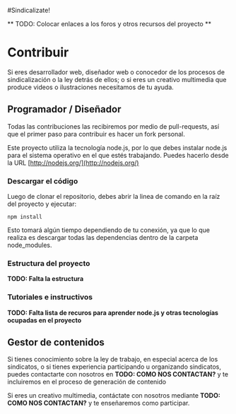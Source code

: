 #Sindicalizate!

** TODO: Colocar enlaces a los foros y otros recursos del proyecto **


# Contribuir
Si eres desarrollador web, diseñador web o conocedor de los procesos de sindicalización o la ley detrás de ellos; o si eres un creativo multimedia que produce videos o ilustraciones necesitamos de tu ayuda.

## Programador / Diseñador
Todas las contribuciones las recibiremos por medio de pull-requests, así que el primer paso para contribuir es hacer un fork personal.

Este proyecto utiliza la tecnología node.js, por lo que debes instalar node.js para el sistema operativo en el que estés trabajando. Puedes hacerlo desde la URL
[http://nodejs.org/](http://nodejs.org/)

### Descargar el código
Luego de clonar el repositorio, debes abrir la linea de comando en la raíz del proyecto y ejecutar:
    
    npm install

Esto tomará algún tiempo dependiendo de tu conexión, ya que lo que realiza es descargar todas las dependencias dentro de la carpeta node_modules.

### Estructura del proyecto
**TODO: Falta la estructura**

### Tutoriales e instructivos
**TODO: Falta lista de recuros para aprender node.js y otras tecnologías ocupadas en el proyecto**

## Gestor de contenidos
Si tienes conocimiento sobre la ley de trabajo, en especial acerca de los sindicatos, o si tienes experiencia participando u organizando sindicatos, puedes contactarte con nosotros en **TODO: COMO NOS CONTACTAN?** y te incluiremos en el proceso de generación de contenido

Si eres un creativo multimedia, contáctate con nosotros mediante **TODO: COMO NOS CONTACTAN?** y te enseñaremos como participar. 
